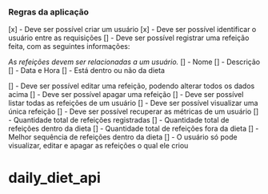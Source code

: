 ### Regras da aplicação

[x] - Deve ser possível criar um usuário
[x] - Deve ser possível identificar o usuário entre as requisições
[] - Deve ser possível registrar uma refeição feita, com as seguintes informações:

*As refeições devem ser relacionadas a um usuário.*
[] - Nome
[] - Descrição
[] - Data e Hora
[] - Está dentro ou não da dieta

[] - Deve ser possível editar uma refeição, podendo alterar todos os dados acima
[] - Deve ser possível apagar uma refeição
[] - Deve ser possível listar todas as refeições de um usuário
[] - Deve ser possível visualizar uma única refeição
[] - Deve ser possível recuperar as métricas de um usuário
[] - Quantidade total de refeições registradas
[] - Quantidade total de refeições dentro da dieta
[] - Quantidade total de refeições fora da dieta
[] - Melhor sequência de refeições dentro da dieta
[] - O usuário só pode visualizar, editar e apagar as refeições o qual ele criou
# daily_diet_api

